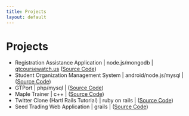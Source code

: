 ```yaml
---
title: Projects
layout: default
---
```


# Projects
-	Registration Assistance Application &#124; node.js/mongodb &#124; [gtcoursewatch.us](http://www.gtcoursewatch.us) ([Source Code](https://github.com/vi-s/gtcw))
-	Student Organization Management System &#124; android/node.js/mysql &#124; ([Source Code](https://github.com/TeamStingers/StudentOrgManager))
-	GTPort &#124; php/mysql &#124; ([Source Code](https://github.com/vi-s/gtport))
-	Maple Trainer &#124; c++ &#124; ([Source Code](https://github.com/vi-s/MapleTrainer))
-	Twitter Clone (Hartl Rails Tutorial) &#124; ruby on rails &#124; ([Source Code](https://github.com/vi-s/sample_app))
-	Seed Trading Web Application &#124; grails &#124; ([Source Code](https://code.google.com/p/seedbank/))